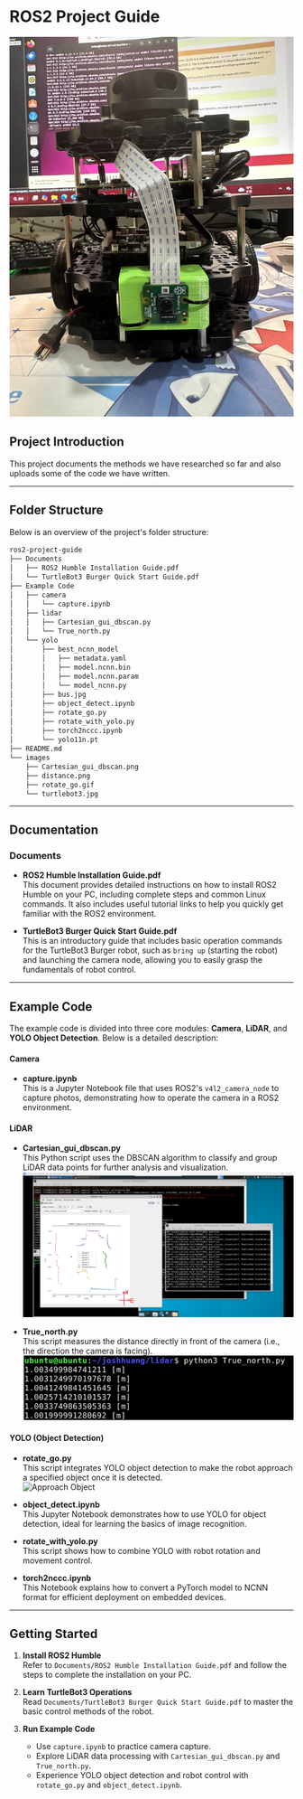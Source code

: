 # ROS2 Project Guide

![TurtleBot3 Burger](https://github.com/910514/ros2-project-guide/blob/main/images/turtlebot3.jpg)

## Project Introduction

This project documents the methods we have researched so far and also uploads some of the code we have written.

---

## Folder Structure

Below is an overview of the project's folder structure:

```plaintext
ros2-project-guide
├── Documents
│   ├── ROS2 Humble Installation Guide.pdf
│   └── TurtleBot3 Burger Quick Start Guide.pdf
├── Example Code
│   ├── camera
│   │   └── capture.ipynb
│   ├── lidar
│   │   ├── Cartesian_gui_dbscan.py
│   │   └── True_north.py
│   └── yolo
│       ├── best_ncnn_model
│       │   ├── metadata.yaml
│       │   ├── model.ncnn.bin
│       │   ├── model.ncnn.param
│       │   └── model_ncnn.py
│       ├── bus.jpg
│       ├── object_detect.ipynb
│       ├── rotate_go.py
│       ├── rotate_with_yolo.py
│       ├── torch2nccc.ipynb
│       └── yolo11n.pt
├── README.md
└── images
    ├── Cartesian_gui_dbscan.png
    ├── distance.png
    ├── rotate_go.gif
    └── turtlebot3.jpg
```

---

## Documentation

### Documents

- **ROS2 Humble Installation Guide.pdf**  
  This document provides detailed instructions on how to install ROS2 Humble on your PC, including complete steps and common Linux commands. It also includes useful tutorial links to help you quickly get familiar with the ROS2 environment.

- **TurtleBot3 Burger Quick Start Guide.pdf**  
  This is an introductory guide that includes basic operation commands for the TurtleBot3 Burger robot, such as `bring up` (starting the robot) and launching the camera node, allowing you to easily grasp the fundamentals of robot control.

---

## Example Code

The example code is divided into three core modules: **Camera**, **LiDAR**, and **YOLO Object Detection**. Below is a detailed description:

#### Camera

- **capture.ipynb**  
  This is a Jupyter Notebook file that uses ROS2's `v4l2_camera_node` to capture photos, demonstrating how to operate the camera in a ROS2 environment.

#### LiDAR

- **Cartesian_gui_dbscan.py**  
  This Python script uses the DBSCAN algorithm to classify and group LiDAR data points for further analysis and visualization.  
  ![LiDAR Data Classification](https://github.com/910514/ros2-project-guide/blob/main/images/Cartesian_gui_dbscan.png)

- **True_north.py**  
  This script measures the distance directly in front of the camera (i.e., the direction the camera is facing).  
  ![Distance Measurement](https://github.com/910514/ros2-project-guide/blob/main/images/distance.png)

#### YOLO (Object Detection)

- **rotate_go.py**  
  This script integrates YOLO object detection to make the robot approach a specified object once it is detected.  
  ![Approach Object](https://github.com/910514/ros2-project-guide/blob/main/images/rotate_go.gif)

- **object_detect.ipynb**  
  This Jupyter Notebook demonstrates how to use YOLO for object detection, ideal for learning the basics of image recognition.

- **rotate_with_yolo.py**  
  This script shows how to combine YOLO with robot rotation and movement control.

- **torch2nccc.ipynb**  
  This Notebook explains how to convert a PyTorch model to NCNN format for efficient deployment on embedded devices.

---

## Getting Started

1. **Install ROS2 Humble**  
   Refer to `Documents/ROS2 Humble Installation Guide.pdf` and follow the steps to complete the installation on your PC.

2. **Learn TurtleBot3 Operations**  
   Read `Documents/TurtleBot3 Burger Quick Start Guide.pdf` to master the basic control methods of the robot.

3. **Run Example Code**  
   - Use `capture.ipynb` to practice camera capture.  
   - Explore LiDAR data processing with `Cartesian_gui_dbscan.py` and `True_north.py`.  
   - Experience YOLO object detection and robot control with `rotate_go.py` and `object_detect.ipynb`.

